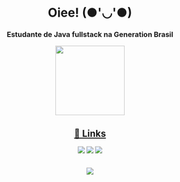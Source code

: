 <H1 align="center">Oiee! (●'◡'●) </H1>

<H3 align="center">Estudante de Java fullstack na Generation Brasil </H3>


<div align="center">
  
  <a href="https://github.com/catarinaldi">
  <img height="160em" src="https://github-readme-stats.vercel.app/api?username=catarinaldi&show_icons=true&theme=dracula&include_all_commits=true&count_private=true"/>

</div>
 
##
<H2 align="center"> 🔗 Links </H2>
  
<div align="center">
    <a href = "mailto:catarinarinaldi@hotmail.com"><img src="https://img.shields.io/badge/-email-%23333?style=for-the-badge&logo=gmail&logoColor=white" target="_blank"></a>
    <a href="https://www.linkedin.com/in/catarinarinaldi" target="_blank"><img src="https://img.shields.io/badge/-LinkedIn-%230077B5?style=for-the-badge&logo=linkedin&logoColor=white" target="_blank"></a> 
    <a href="https://www.behance.net/catarinarinaldi" target=_blank"><img src="https://img.shields.io/badge/Behance-000?style=for-the-badge&logo=ko-fi&logoColor=white"></a>
 </div>
 
 ##

<div align="center">
                   
  <img src = "https://badgen.net/badge/madewith/love_💛_/pink?icon=github">
                                                                     
</div
